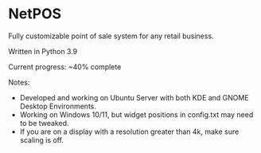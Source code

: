 # NetPOS

Fully customizable point of sale system for any retail business.

Written in Python 3.9


Current progress: ~40% complete


Notes:
  - Developed and working on Ubuntu Server with both KDE and GNOME Desktop Environments.
  - Working on Windows 10/11, but widget positions in config.txt may need to be tweaked.
  - If you are on a display with a resolution greater than 4k, make sure scaling is off.
